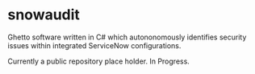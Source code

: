 # snowaudit
Ghetto software written in C# which autononomously identifies security issues within integrated ServiceNow configurations. 

Currently a public repository place holder. In Progress.
